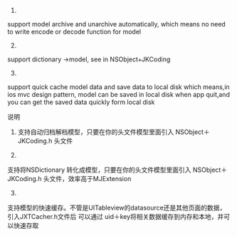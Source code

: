 1.
support model archive and unarchive automatically,
which means no need to write encode or decode function for model

2.
support dictionary ->model, see in NSObject+JKCoding

3.
support quick cache model data and save data to local 
disk
which means,in ios mvc design pattern, model can be
saved in local disk when app quit,and you can get the saved data quickly form local disk


说明
1. 支持自动归档解档模型，只要在你的头文件模型里面引入
NSObject＋JKCoding.h 头文件

2.
支持将NSDictionary 转化成模型，只要在你的头文件模型里面引入
NSObject＋JKCoding.h 头文件，效率高于MJExtension

3.
支持模型的快速缓存。不管是UITableview的datasource还是其他页面的数据，引入JXTCacher.h文件后
可以通过 uid＋key将相关数据缓存到内存和本地，并可以快速存取
